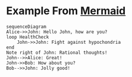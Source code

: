 # Example From [Mermaid](https://github.com/mermaid-js/mermaid?tab=readme-ov-file#sequence-diagram-docs---live-editor)
```mermaid
sequenceDiagram
Alice->>John: Hello John, how are you?
loop HealthCheck
    John->>John: Fight against hypochondria
end
Note right of John: Rational thoughts!
John-->>Alice: Great!
John->>Bob: How about you?
Bob-->>John: Jolly good!
```